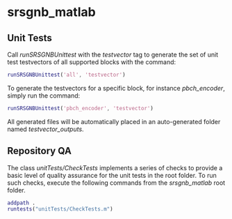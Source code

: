 # srsgnb_matlab

## Unit Tests

Call *runSRSGNBUnittest* with the *testvector* tag to generate the set of unit test testvectors of all supported blocks with the command:

```matlab
runSRSGNBUnittest('all', 'testvector')
```

To generate the testvectors for a specific block, for instance *pbch_encoder*, simply run the command:

```matlab
runSRSGNBUnittest('pbch_encoder', 'testvector')
```

All generated files will be automatically placed in an auto-generated folder named *testvector_outputs*.

## Repository QA
The class *unitTests/CheckTests* implements a series of checks to provide a basic level of quality assurance for the unit tests in the root folder. To run such checks, execute the following commands from the *srsgnb_matlab* root folder.
```matlab
addpath .
runtests("unitTests/CheckTests.m")
```
